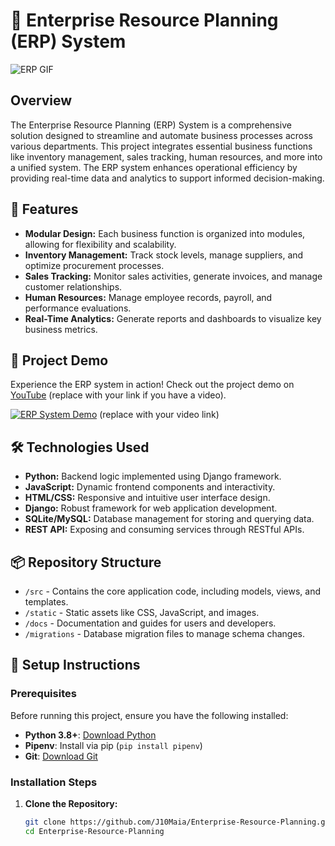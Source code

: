 # 🏢 Enterprise Resource Planning (ERP) System

![ERP GIF](https://media.giphy.com/media/26BRuo6sLetdllPAQ/giphy.gif)

## Overview

The Enterprise Resource Planning (ERP) System is a comprehensive solution designed to streamline and automate business processes across various departments. This project integrates essential business functions like inventory management, sales tracking, human resources, and more into a unified system. The ERP system enhances operational efficiency by providing real-time data and analytics to support informed decision-making.

## 🚀 Features

- **Modular Design:** Each business function is organized into modules, allowing for flexibility and scalability.
- **Inventory Management:** Track stock levels, manage suppliers, and optimize procurement processes.
- **Sales Tracking:** Monitor sales activities, generate invoices, and manage customer relationships.
- **Human Resources:** Manage employee records, payroll, and performance evaluations.
- **Real-Time Analytics:** Generate reports and dashboards to visualize key business metrics.

## 🎥 Project Demo

Experience the ERP system in action! Check out the project demo on [YouTube](#) (replace with your link if you have a video).

[![ERP System Demo](https://img.youtube.com/vi/your-video-id/0.jpg)](#) (replace with your video link)

## 🛠️ Technologies Used

- **Python:** Backend logic implemented using Django framework.
- **JavaScript:** Dynamic frontend components and interactivity.
- **HTML/CSS:** Responsive and intuitive user interface design.
- **Django:** Robust framework for web application development.
- **SQLite/MySQL:** Database management for storing and querying data.
- **REST API:** Exposing and consuming services through RESTful APIs.

## 📦 Repository Structure

- `/src` - Contains the core application code, including models, views, and templates.
- `/static` - Static assets like CSS, JavaScript, and images.
- `/docs` - Documentation and guides for users and developers.
- `/migrations` - Database migration files to manage schema changes.

## 📝 Setup Instructions

### Prerequisites

Before running this project, ensure you have the following installed:

- **Python 3.8+**: [Download Python](https://www.python.org/downloads/)
- **Pipenv**: Install via pip (`pip install pipenv`)
- **Git**: [Download Git](https://git-scm.com/downloads)

### Installation Steps

1. **Clone the Repository:**
   ```bash
   git clone https://github.com/J10Maia/Enterprise-Resource-Planning.git
   cd Enterprise-Resource-Planning